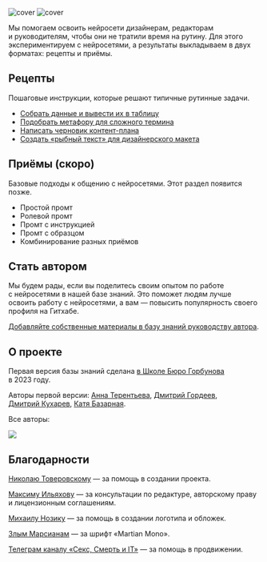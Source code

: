 ![cover](https://github.com/Open-Prompting/Knowledge-Base/blob/main/content/shared-media/cover-all-dark.svg#gh-dark-mode-only)
![cover](https://github.com/Open-Prompting/Knowledge-Base/blob/main/content/shared-media/cover-all-light.svg#gh-light-mode-only)

Мы помогаем освоить нейросети дизайнерам, редакторам и руководителям, чтобы они не тратили время на рутину. Для этого экспериментируем с нейросетями, а результаты выкладываем в двух форматах: рецепты и приёмы.

## Рецепты

Пошаговые инструкции, которые решают типичные рутинные задачи.

* [Собрать данные и вывести их в таблицу](https://github.com/Open-Prompting/Knowledge-Base/tree/main/content/recipes/spreadsheet)
* [Подобрать метафору для сложного термина](https://github.com/Open-Prompting/Knowledge-Base/tree/main/content/recipes/metaphor)
* [Написать черновик контент-плана](https://github.com/Open-Prompting/Knowledge-Base/tree/main/content/recipes/draft-plan/)
* [Создать «рыбный текст» для дизайнерского макета](https://github.com/Open-Prompting/Knowledge-Base/tree/main/content/recipes/placeholder-text/)


## Приёмы (скоро)
Базовые подходы к общению с нейросетями. Этот раздел появится позже.

* Простой промт
* Ролевой промт
* Промт с инструкцией
* Промт с образцом
* Комбинирование разных приёмов

## Стать автором

Мы будем рады, если вы поделитесь своим опытом по работе с нейросетями в нашей базе знаний. Это поможет людям лучше освоить работу с нейросетями, а вам — повысить популярность своего профиля на Гитхабе. 

[Добавляйте собственные материалы в базу знаний руководству автора](https://github.com/Open-Prompting/Knowledge-Base/tree/main/content/articles/contributing).

## О проекте
Первая версия базы знаний сделана [в Школе Бюро Горбунова](https://bureau.ru/school) в 2023 году. 

Авторы первой версии: [Анна Терентьева](https://github.com/t3r3n), [Дмитрий Гордеев](https://github.com/grdv), [Дмитрий Кухарев](https://github.com/kkhrv), [Катя Базарная](https://github.com/bacardmi).

Все авторы:

<a href="https://github.com/open-prompting/knowledge-base/graphs/contributors">
<img src="https://contrib.rocks/image?repo=open-prompting/knowledge-base" />
</a>

## Благодарности
[Николаю Товеровскому](https://boosty.to/fffworks) — за помощь в создании проекта. 

[Максиму Ильяхову](https://maximilyahov.ru/) — за консультации по редактуре, авторскому праву и лицензионным соглашениям. 

[Михаилу Нозику](https://bureau.ru/burosfera/mihail-nozik) — за помощь в создании логотипа и обложек. 

[Злым Марсианам](https://github.com/evilmartians/mono) — за шрифт «Martian Mono». 

[Телеграм каналу «Секс, Смерть и IT»](https://t.me/SexDeathIT) — за помощь в продвижении.

